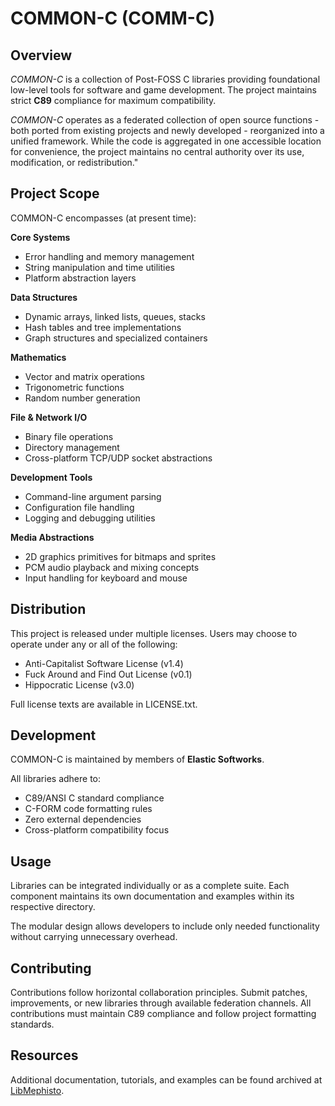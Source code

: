 # COMMON-C (COMM-C)

## Overview

*COMMON-C* is a collection of Post-FOSS C libraries providing foundational low-level tools for software and game development. The project maintains strict **C89** compliance for maximum compatibility.

*COMMON-C* operates as a federated collection of open source functions - both ported from existing projects and newly developed - reorganized into a unified framework. While the code is aggregated in one accessible location for convenience, the project maintains no central authority over its use, modification, or redistribution."

## Project Scope

COMMON-C encompasses (at present time):

**Core Systems**
- Error handling and memory management
- String manipulation and time utilities
- Platform abstraction layers

**Data Structures**
- Dynamic arrays, linked lists, queues, stacks
- Hash tables and tree implementations
- Graph structures and specialized containers

**Mathematics**
- Vector and matrix operations
- Trigonometric functions
- Random number generation

**File & Network I/O**
- Binary file operations
- Directory management
- Cross-platform TCP/UDP socket abstractions

**Development Tools**
- Command-line argument parsing
- Configuration file handling
- Logging and debugging utilities

**Media Abstractions**
- 2D graphics primitives for bitmaps and sprites
- PCM audio playback and mixing concepts
- Input handling for keyboard and mouse

## Distribution

This project is released under multiple licenses. Users may choose to operate under any or all of the following:

- Anti-Capitalist Software License (v1.4)
- Fuck Around and Find Out License (v0.1)  
- Hippocratic License (v3.0)

Full license texts are available in LICENSE.txt.

## Development

COMMON-C is maintained by members of **Elastic Softworks**.

All libraries adhere to:
- C89/ANSI C standard compliance
- C-FORM code formatting rules
- Zero external dependencies
- Cross-platform compatibility focus

## Usage

Libraries can be integrated individually or as a complete suite. Each component maintains its own documentation and examples within its respective directory.

The modular design allows developers to include only needed functionality without carrying unnecessary overhead.

## Contributing

Contributions follow horizontal collaboration principles. Submit patches, improvements, or new libraries through available federation channels. All contributions must maintain C89 compliance and follow project formatting standards.

## Resources

Additional documentation, tutorials, and examples can be found archived at [LibMephisto](http://71.131.94.115/mediawiki/).
